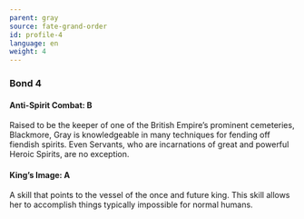 ```yaml
---
parent: gray
source: fate-grand-order
id: profile-4
language: en
weight: 4
---
```


### Bond 4

#### Anti-Spirit Combat: B

Raised to be the keeper of one of the British Empire’s prominent cemeteries, Blackmore, Gray is knowledgeable in many techniques for fending off fiendish spirits. Even Servants, who are incarnations of great and powerful Heroic Spirits, are no exception.

#### King’s Image: A

A skill that points to the vessel of the once and future king. This skill allows her to accomplish things typically impossible for normal humans.

